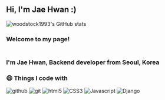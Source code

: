 <h2>Hi, I'm Jae Hwan :)</h2>

![woodstock1993's GitHub stats](https://github-readme-stats.vercel.app/api?username=woodstock1993&show_icons=true&theme=tokyonight&layout=compact)

<h3>Welcome to my page!<h3></br>I'm Jae Hwan, Backend developer from Seoul, Korea</p>

<h3>😄 Things I code with</h3>
<p>
  <img alt="github" src="https://img.shields.io/badge/-Github-6e5494?style=fla&logo=github&logoColor=white" />
  <img alt="git" src="https://img.shields.io/badge/-Git-F05032?style=flat&logo=git&logoColor=white" />
  <img alt="html5" src="https://img.shields.io/badge/-HTML5-E34F26?style=flat&logo=html5&logoColor=white" />
  <img alt="CSS3" src="https://img.shields.io/badge/-CSS3-2965f1?style=flat-&logo=css3&logoColor=white" />
  <img alt="Javascript" src="https://img.shields.io/badge/-Javascript-F7DF1E?style=flat&logo=javascript&logoColor=white" />
  <img alt="Django" src="https://img.shields.io/badge/Django-092E20?style=flat&logo=Django&logoColor=white"/>  
</p>

